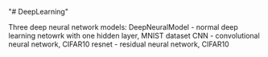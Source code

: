 "# DeepLearning" 

Three deep neural network models:
DeepNeuralModel - normal deep learning netowrk with one hidden layer, MNIST dataset
CNN - convolutional neural network, CIFAR10
resnet - residual neural network, CIFAR10
